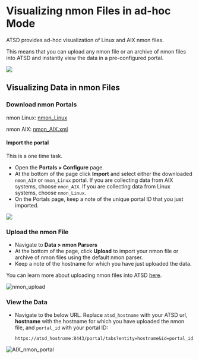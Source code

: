 # Visualizing nmon Files in ad-hoc Mode

ATSD provides ad-hoc visualization of Linux and AIX nmon files.

This means that you can upload any nmon file or an archive of nmon files into ATSD and instantly view the data in a pre-configured portal.

![](./resources/nmon_adhoc_process.gif)

## Visualizing Data in nmon Files

### Download nmon Portals

nmon Linux: [nmon_Linux](https://axibase.com/public/nmon_Linux.xml)

nmon AIX: [nmon_AIX.xml](https://axibase.com/public/nmon_AIX.xml)

#### Import the portal

This is a one time task.

* Open the **Portals > Configure** page.
* At the bottom of the page click **Import** and select either the downloaded `nmon_AIX` or `nmon_Linux` portal. If you are collecting data from AIX systems, choose `nmon_AIX`. If you are collecting data from Linux systems, choose `nmon_Linux`.
* On the Portals page, keep a note of the unique portal ID that you just imported.

![](./resources/portals_import.png)

### Upload the nmon File

* Navigate to **Data > nmon Parsers**
* At the bottom of the page, click **Upload** to import your nmon file or archive of nmon files using the default nmon parser.
* Keep a note of the hostname for which you have just uploaded the data.

You can learn more about uploading nmon files into ATSD
[here](./file-upload.md).

![](./resources/nmon_upload1.png "nmon_upload")

### View the Data

* Navigate to the below URL. Replace `atsd_hostname` with your ATSD url, **hostname** with the hostname for which you have uploaded the nmon file, and `portal_id` with your portal ID:

    `https://atsd_hostname:8443/portal/tabs?entity=hostname&id=portal_id`

![](./resources/AIX_nmon_portal1.png "AIX_nmon_portal")
